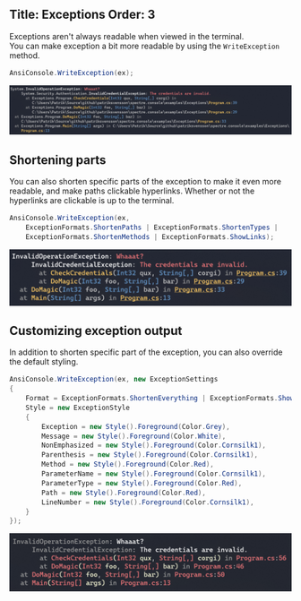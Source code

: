 Title: Exceptions
Order: 3
---

Exceptions aren't always readable when viewed in the terminal.  
You can make exception a bit more readable by using the `WriteException` method.

```csharp
AnsiConsole.WriteException(ex);
```

![Examples of exception output](assets/images/exception.png)



## Shortening parts

You can also shorten specific parts of the exception to make it even
more readable, and make paths clickable hyperlinks. Whether or not
the hyperlinks are clickable is up to the terminal. 

```csharp
AnsiConsole.WriteException(ex, 
    ExceptionFormats.ShortenPaths | ExceptionFormats.ShortenTypes |
    ExceptionFormats.ShortenMethods | ExceptionFormats.ShowLinks);
```

![Examples of compact exception output](assets/images/compact_exception.png)

## Customizing exception output

In addition to shorten specific part of the exception, you can 
also override the default styling.

```csharp
AnsiConsole.WriteException(ex, new ExceptionSettings
{
    Format = ExceptionFormats.ShortenEverything | ExceptionFormats.ShowLinks,
    Style = new ExceptionStyle
    {
        Exception = new Style().Foreground(Color.Grey),
        Message = new Style().Foreground(Color.White),
        NonEmphasized = new Style().Foreground(Color.Cornsilk1),
        Parenthesis = new Style().Foreground(Color.Cornsilk1),
        Method = new Style().Foreground(Color.Red),
        ParameterName = new Style().Foreground(Color.Cornsilk1),
        ParameterType = new Style().Foreground(Color.Red),
        Path = new Style().Foreground(Color.Red),
        LineNumber = new Style().Foreground(Color.Cornsilk1),
    }
});
```

![Examples of custom exception output](assets/images/custom_exception.png)